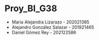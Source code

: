 # Proy_BI_G38
- Maria Alejandra Lizarazo - 202021385
- Alejandro González Salazar - 201921465
- Daniel Gómez Rey - 202122586
